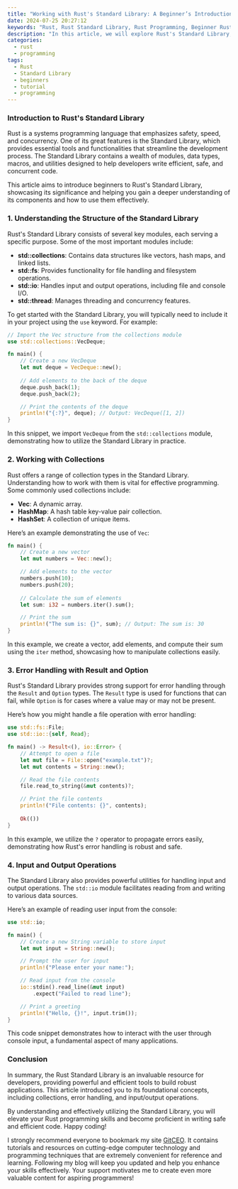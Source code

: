 ```yaml
---
title: "Working with Rust's Standard Library: A Beginner’s Introduction"
date: 2024-07-25 20:27:12
keywords: "Rust, Rust Standard Library, Rust Programming, Beginner Rust Tutorial, Rust Guide"
description: "In this article, we will explore Rust's Standard Library, providing a thorough introduction for beginners. We will discuss its components, functionalities, and how to effectively utilize it in your Rust programs. This resource aims to guide newcomers through the library's offerings, ensuring a solid foundation in Rust programming. By leveraging the Standard Library, developers can write efficient and effective code while adhering to Rust's principles of safety and performance. The tutorial will include practical examples and step-by-step instructions on using the library's features, including collections, error handling, input/output operations, and more, making it an essential read for anyone looking to embark on their Rust programming journey."
categories:
  - rust
  - programming
tags:
  - Rust
  - Standard Library
  - beginners
  - tutorial
  - programming
---
```


### Introduction to Rust's Standard Library

Rust is a systems programming language that emphasizes safety, speed, and concurrency. One of its great features is the Standard Library, which provides essential tools and functionalities that streamline the development process. The Standard Library contains a wealth of modules, data types, macros, and utilities designed to help developers write efficient, safe, and concurrent code. 

This article aims to introduce beginners to Rust's Standard Library, showcasing its significance and helping you gain a deeper understanding of its components and how to use them effectively. 

<!-- more -->

### 1. Understanding the Structure of the Standard Library

Rust's Standard Library consists of several key modules, each serving a specific purpose. Some of the most important modules include:

- **std::collections**: Contains data structures like vectors, hash maps, and linked lists.
- **std::fs**: Provides functionality for file handling and filesystem operations.
- **std::io**: Handles input and output operations, including file and console I/O.
- **std::thread**: Manages threading and concurrency features.

To get started with the Standard Library, you will typically need to include it in your project using the `use` keyword. For example:

```rust
// Import the Vec structure from the collections module
use std::collections::VecDeque;

fn main() {
    // Create a new VecDeque
    let mut deque = VecDeque::new();
    
    // Add elements to the back of the deque
    deque.push_back(1);
    deque.push_back(2);

    // Print the contents of the deque
    println!("{:?}", deque); // Output: VecDeque([1, 2])
}
```

In this snippet, we import `VecDeque` from the `std::collections` module, demonstrating how to utilize the Standard Library in practice.

### 2. Working with Collections

Rust offers a range of collection types in the Standard Library. Understanding how to work with them is vital for effective programming. Some commonly used collections include:

- **Vec**: A dynamic array.
- **HashMap**: A hash table key-value pair collection.
- **HashSet**: A collection of unique items.

Here’s an example demonstrating the use of `Vec`:

```rust
fn main() {
    // Create a new vector
    let mut numbers = Vec::new();

    // Add elements to the vector
    numbers.push(10);
    numbers.push(20);
    
    // Calculate the sum of elements
    let sum: i32 = numbers.iter().sum();

    // Print the sum
    println!("The sum is: {}", sum); // Output: The sum is: 30
}
```

In this example, we create a vector, add elements, and compute their sum using the `iter` method, showcasing how to manipulate collections easily.

### 3. Error Handling with Result and Option

Rust's Standard Library provides strong support for error handling through the `Result` and `Option` types. The `Result` type is used for functions that can fail, while `Option` is for cases where a value may or may not be present.

Here’s how you might handle a file operation with error handling:

```rust
use std::fs::File;
use std::io::{self, Read};

fn main() -> Result<(), io::Error> {
    // Attempt to open a file
    let mut file = File::open("example.txt")?;
    let mut contents = String::new();

    // Read the file contents
    file.read_to_string(&mut contents)?;

    // Print the file contents
    println!("File contents: {}", contents);
    
    Ok(())
}
```

In this example, we utilize the `?` operator to propagate errors easily, demonstrating how Rust's error handling is robust and safe.

### 4. Input and Output Operations

The Standard Library also provides powerful utilities for handling input and output operations. The `std::io` module facilitates reading from and writing to various data sources. 

Here’s an example of reading user input from the console:

```rust
use std::io;

fn main() {
    // Create a new String variable to store input
    let mut input = String::new();

    // Prompt the user for input
    println!("Please enter your name:");

    // Read input from the console
    io::stdin().read_line(&mut input)
        .expect("Failed to read line");

    // Print a greeting
    println!("Hello, {}!", input.trim());
}
```

This code snippet demonstrates how to interact with the user through console input, a fundamental aspect of many applications.

### Conclusion

In summary, the Rust Standard Library is an invaluable resource for developers, providing powerful and efficient tools to build robust applications. This article introduced you to its foundational concepts, including collections, error handling, and input/output operations. 

By understanding and effectively utilizing the Standard Library, you will elevate your Rust programming skills and become proficient in writing safe and efficient code. Happy coding!

I strongly recommend everyone to bookmark my site [GitCEO](https://gitceo.com). It contains tutorials and resources on cutting-edge computer technology and programming techniques that are extremely convenient for reference and learning. Following my blog will keep you updated and help you enhance your skills effectively. Your support motivates me to create even more valuable content for aspiring programmers!